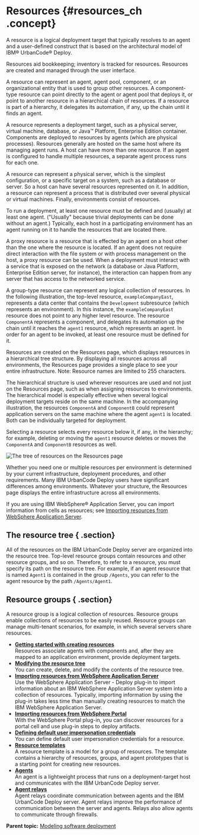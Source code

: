 # Resources {#resources_ch .concept}

A resource is a logical deployment target that typically resolves to an agent and a user-defined construct that is based on the architectural model of IBM® UrbanCode® Deploy.

Resources aid bookkeeping; inventory is tracked for resources. Resources are created and managed through the user interface.

A resource can represent an agent, agent pool, component, or an organizational entity that is used to group other resources. A component-type resource can point directly to the agent or agent pool that deploys it, or point to another resource in a hierarchical chain of resources. If a resource is part of a hierarchy, it delegates its automation, if any, up the chain until it finds an agent.

A resource represents a deployment target, such as a physical server, virtual machine, database, or Java™ Platform, Enterprise Edition container. Components are deployed to resources by agents \(which are physical processes\). Resources generally are hosted on the same host where its managing agent runs. A host can have more than one resource. If an agent is configured to handle multiple resources, a separate agent process runs for each one.

A resource can represent a physical server, which is the simplest configuration, or a specific target on a system, such as a database or server. So a host can have several resources represented on it. In addition, a resource can represent a process that is distributed over several physical or virtual machines. Finally, environments consist of resources.

To run a deployment, at least one resource must be defined and \(usually\) at least one agent. \("Usually" because trivial deployments can be done without an agent.\) Typically, each host in a participating environment has an agent running on it to handle the resources that are located there.

A proxy resource is a resource that is effected by an agent on a host other than the one where the resource is located. If an agent does not require direct interaction with the file system or with process management on the host, a proxy resource can be used. When a deployment must interact with a service that is exposed on the network \(a database or Java Platform, Enterprise Edition server, for instance\), the interaction can happen from any server that has access to the networked service.

A group-type resource can represent any logical collection of resources. In the following illustration, the top-level resource, `exampleCompanyEast`, represents a data center that contains the `Development` subresource \(which represents an environment\). In this instance, the `exampleCompanyEast` resource does not point to any higher level resource. The resource `ComponentA` represents a component, and delegates its automation up the chain until it reaches the `agent1` resource, which represents an agent. In order for an agent to be invoked, at least one resource must be defined for it.

Resources are created on the Resources page, which displays resources in a hierarchical tree structure. By displaying all resources across all environments, the Resources page provides a single place to see your entire infrastructure. Note: Resource names are limited to 255 characters.

The hierarchical structure is used wherever resources are used and not just on the Resources page, such as when assigning resources to environments. The hierarchical model is especially effective when several logical deployment targets reside on the same machine. In the accompanying illustration, the resources `ComponentA` and `ComponentB` could represent application servers on the same machine where the agent `agent1` is located. Both can be individually targeted for deployment.

Selecting a resource selects every resource below it, if any, in the hierarchy; for example, deleting or moving the `agent1` resource deletes or moves the `ComponentA` and `ComponentB` resources as well.

![The tree of resources on the Resources page](../images/resources_ch_a.gif)

Whether you need one or multiple resources per environment is determined by your current infrastructure, deployment procedures, and other requirements. Many IBM UrbanCode Deploy users have significant differences among environments. Whatever your structure, the Resources page displays the entire infrastructure across all environments.

If you are using IBM WebSphere® Application Server, you can import information from cells as resources; see [Importing resources from WebSphere Application Server](resources_import_was.md).

## The resource tree { .section}

All of the resources on the IBM UrbanCode Deploy server are organized into the resource tree. Top-level resource groups contain resources and other resource groups, and so on. Therefore, to refer to a resource, you must specify its path on the resource tree. For example, if an agent resource that is named `Agent1` is contained in the group `/Agents`, you can refer to the agent resource by the path `/Agents/Agent1`.

## Resource groups { .section}

A resource group is a logical collection of resources. Resource groups enable collections of resources to be easily reused. Resource groups can manage multi-tenant scenarios, for example, in which several servers share resources.

-   **[Getting started with creating resources](../topics/getstart_resource_create.md)**  
Resources associate agents with components and, after they are mapped to an application environment, provide deployment targets.
-   **[Modifying the resource tree](../topics/resource_tree_modify.md)**  
You can create, delete, and modify the contents of the resource tree.
-   **[Importing resources from WebSphere Application Server](../topics/resources_import_was.md)**  
Use the WebSphere Application Server - Deploy plug-in to import information about an IBM WebSphere Application Server system into a collection of resources. Typically, importing information by using the plug-in takes less time than manually creating resources to match the IBM WebSphere Application Server.
-   **[Importing resources from WebSphere Portal](../topics/plugins_websphereportal_config_deploy.md)**  
With the WebSphere Portal plug-in, you can discover resources for a portal cell and use plug-in steps to deploy artifacts.
-   **[Defining default user impersonation credentials](../topics/resources_impersonation.md)**  
You can define default user impersonation credentials for a resource.
-   **[Resource templates](../topics/resources_templates.md)**  
A resource template is a model for a group of resources. The template contains a hierarchy of resources, groups, and agent prototypes that is a starting point for creating new resources.
-   **[Agents](../topics/resources_agents.md)**  
An agent is a lightweight process that runs on a deployment-target host and communicates with the IBM UrbanCode Deploy server.
-   **[Agent relays](../topics/arch_agent_relays.md)**  
Agent relays coordinate communication between agents and the IBM UrbanCode Deploy server. Agent relays improve the performance of communication between the server and agents. Relays also allow agents to communicate through firewalls.

**Parent topic:** [Modeling software deployment](../topics/part_using.md)

